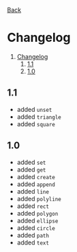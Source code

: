 [Back](../README.md)

# Changelog

1. [Changelog](#changelog)
   1. [1.1](#11)
   2. [1.0](#10)

## 1.1
- <add> added `unset`
- <add> added `triangle`
- <add> added `square`

## 1.0
- <add> added `set`
- <add> added `get`
- <add> added `create`
- <add> added `append`
- <add> added `line`
- <add> added `polyline`
- <add> added `rect`
- <add> added `polygon`
- <add> added `ellipse`
- <add> added `circle`
- <add> added `path`
- <add> added `text`

<link rel="stylesheet" href="style.css">
